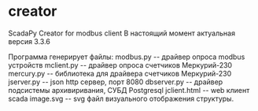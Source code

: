 # creator
ScadaPy Creator for modbus client
В настоящий момент актуальная версия 3.3.6<br>

Программа генерирует файлы:
modbus.py -- драйвер опроса modbus устройств
mclient.py -- драйвер опроса счетчиков Меркурий-230
mercury.py -- библиотека для драйвера счетчиков Меркурий-230
jserver.py -- json http сервер, порт 8080 
dbserver.py -- драйвер подсистемы архивиривания, СУБД Postgresql
jclient.html -- web клиент scada
image.svg -- svg файл визуального отображения структуры.

